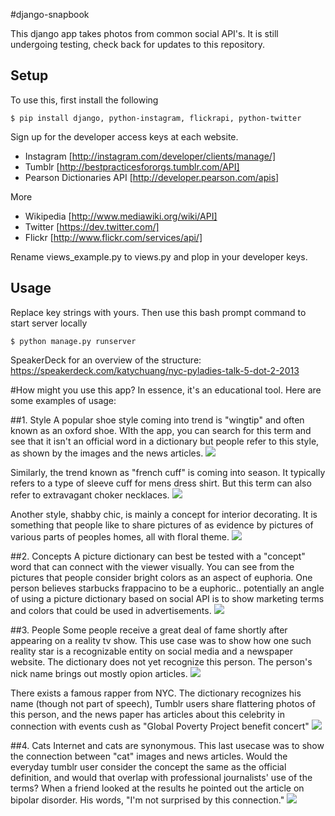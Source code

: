 #django-snapbook

This django app takes photos from common social API's. It is still undergoing testing, check back for updates to this repository.


Setup
-----
To use this, first install the following

    $ pip install django, python-instagram, flickrapi, python-twitter

Sign up for the developer access keys at each website.

- Instagram [http://instagram.com/developer/clients/manage/]
- Tumblr [http://bestpracticesfororgs.tumblr.com/API]
- Pearson Dictionaries API [http://developer.pearson.com/apis]

More

- Wikipedia [http://www.mediawiki.org/wiki/API]
- Twitter [https://dev.twitter.com/]
- Flickr [http://www.flickr.com/services/api/]

Rename views_example.py to views.py and plop in your developer keys.

Usage
-----

Replace key strings with yours. Then use this bash prompt command to start server locally

    $ python manage.py runserver

SpeakerDeck for an overview of the structure:
https://speakerdeck.com/katychuang/nyc-pyladies-talk-5-dot-2-2013

#How might you use this app?
In essence, it's an educational tool. Here are some examples of usage:

##1. Style
A popular shoe style coming into trend is "wingtip" and often known as an oxford shoe. WIth the app, you can search for this term and see that it isn't an official word in a dictionary but people refer to this style, as shown by the images and the news articles.
<img src="https://lh3.googleusercontent.com/-CRsiKgsSFiQ/UYXCiqA0FII/AAAAAAAAINQ/Cm4_7HfymNs/w642-h547/styleA2.png" />

Similarly, the trend known as "french cuff" is coming into season. It typically refers to a type of sleeve cuff for mens dress shirt. But this term can also refer to extravagant choker necklaces.
<img src="https://lh5.googleusercontent.com/-GY6dRFBr1ww/UYXCi3QD4jI/AAAAAAAAINY/UQ8ZQLhQeKk/w642-h547/styleB2.png" />

Another style, shabby chic, is mainly a concept for interior decorating. It is something that people like to share pictures of as evidence by pictures of various parts of peoples homes, all with floral theme.
<img src="https://lh4.googleusercontent.com/-xqR7bnNjgAA/UYXCjSEZkjI/AAAAAAAAINU/WKkEFhm_K6k/w601-h547/styleC2.png" />

##2. Concepts
A picture dictionary can best be tested with a "concept" word that can connect with the viewer visually. You can see from the pictures that people consider bright colors as an aspect of euphoria. One person believes starbucks frappacino to be a euphoric.. potentially an angle of using a picture dictionary based on social API is to show marketing terms and colors that could be used in advertisements.
<img src="https://lh5.googleusercontent.com/-LYY_aItur6M/UYXChZRqndI/AAAAAAAAIMw/JTfzz7feenQ/w601-h547/conceptA2.png" />

##3. People
Some people receive a great deal of fame shortly after appearing on a reality tv show. This use case was to show how one such reality star is a recognizable entity on social media and a newspaper website. The dictionary does not yet recognize this person. The person's nick name brings out mostly opion articles.
<img src="https://lh3.googleusercontent.com/-Jx0y6DM4qLA/UYXCh38jUxI/AAAAAAAAINM/D7xPznNHMp4/w642-h547/personB2.png" />

There exists a famous rapper from NYC. The dictionary recognizes his name (though not part of speech), Tumblr users share flattering photos of this person, and the news paper has articles about this celebrity in connection with events cush as "Global Poverty Project benefit concert"
<img src="https://lh6.googleusercontent.com/-TQuh-fL2Iy8/UYXCnnI_-OI/AAAAAAAAINg/2mwkNnqqPV4/w631-h547/Screen+Shot+2013-05-04+at+10.22.45+PM.png" />

##4. Cats
Internet and cats are synonymous. This last usecase was to show the connection between "cat" images and news articles. Would the everyday tumblr user consider the concept the same as the official definition, and would that overlap with professional journalists' use of the terms? When a friend looked at the results he pointed out the article on bipolar disorder. His words, "I'm not surprised by this connection."
<img src="https://lh4.googleusercontent.com/-STCGHrY23_A/UYXChqFxa2I/AAAAAAAAINA/vlyV8XiKaPI/w642-h547/p2.png" />
